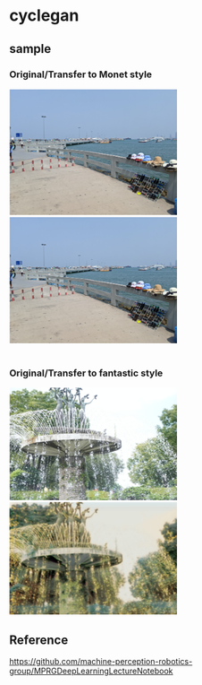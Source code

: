 # cyclegan
## sample
### Original/Transfer to Monet style
<div>
    <a>
      <img src=https://github.com/TakeruEndo/GDL_pytorch/blob/main/cycleGAN/sample/photo1.png width=300 />
    </a>
    <a>
      <img src=https://github.com/TakeruEndo/GDL_pytorch/blob/main/cycleGAN/sample/photo1.png width=300 />
    </a>
</div>

<br>

### Original/Transfer to fantastic style 
<div>
  <a>
    <img src=https://github.com/TakeruEndo/GDL_pytorch/blob/main/cycleGAN/sample/photo2.png width=300 />
  </a>
  <a>
    <img src=https://github.com/TakeruEndo/GDL_pytorch/blob/main/cycleGAN/sample/photo2_fantasy.png width=300 />
  </a>
</div>

## Reference
https://github.com/machine-perception-robotics-group/MPRGDeepLearningLectureNotebook
